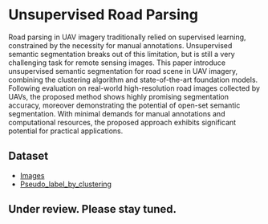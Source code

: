 # Unsupervised Road Parsing
Road parsing in UAV imagery traditionally relied on supervised learning, constrained by the necessity for manual annotations. Unsupervised semantic segmentation breaks out of this limitation, but is still a very challenging task for remote sensing images. This paper introduce unsupervised semantic segmentation for road scene in UAV imagery, combining the clustering algorithm and state-of-the-art foundation models. Following evaluation on real-world high-resolution road images collected by UAVs, the proposed method shows highly promising segmentation accuracy, moreover demonstrating the potential of open-set semantic segmentation. With minimal demands for manual annotations and computational resources, the proposed approach exhibits significant potential for practical applications.


## Dataset
* [Images](https://chdeducn-my.sharepoint.com/:u:/g/personal/2018024008_chd_edu_cn/EbJFezmdsL1Dt9DraDJtpusB-rNgdeyzx8FBRpIrCvYKhA?e=p64byd)
* [Pseudo_label_by_clustering](https://chdeducn-my.sharepoint.com/:u:/g/personal/2018024008_chd_edu_cn/EcyYtTCmtbBImydwgRz6LbgBwea3NeKtJWoItHHN-O85-Q?e=lSBSsx)

## Under review. Please stay tuned.

